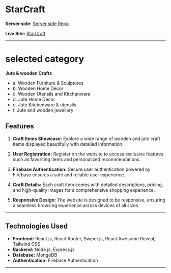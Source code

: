 # StarCraft 

**Server side:** [Server side Repo](https://github.com/rakib3719/StarCraft-Server-Side)


**Live Site:** [StarCraft](https://starcraft-1.web.app/)

---


# selected category

**Jute & wooden Crafts**
- a. Wooden Furniture & Sculptures
- b. Wooden Home Decor
- c. Wooden Utensils and Kitchenware
- d. Jute Home Decor
- e. Jute Kitchenware & utensils
- f. Jute and wooden jewellery


##  Features

1. **Craft Items Showcase:** Explore a wide range of wooden and jute craft items displayed beautifully with detailed information.

2. **User Registration:** Register on the website to access exclusive features such as favoriting items and personalized recommendations.

3. **Firebase Authentication:** Secure user authentication powered by Firebase ensures a safe and reliable user experience.

4. **Craft Details:** Each craft item comes with detailed descriptions, pricing, and high-quality images for a comprehensive shopping experience.

5. **Responsive Design:** The website is designed to be responsive, ensuring a seamless browsing experience across devices of all sizes.

---

## Technologies Used

- **Frontend:** React.js, React Router, Swiper.js, React Awesome Reveal, Tailwind CSS
- **Backend:** Node.js, Express.js
- **Database:** MongoDB
- **Authentication:** Firebase Authentication

---



